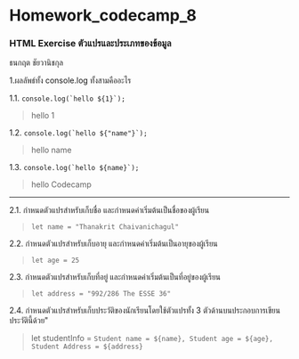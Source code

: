# Homework_codecamp_8
### HTML Exercise ตัวแปรและประเภทของข้อมูล
ธนกฤต ชัยวานิชกุล

1.ผลลัพธ์ทั้ง console.log ทั้งสามคืออะไร

1.1. ``console.log(`hello ${1}`);``
> hello 1

1.2. ``console.log(`hello ${"name"}`);``
> hello name

1.3. ``console.log(`hello ${name}`);``
> hello Codecamp


---

2.1. กำหนดตัวแปรสำหรับเก็บชื่อ และกำหนดค่าเริ่มต้นเป็นชื่อของผู้เรียน
> `let name = "Thanakrit Chaivanichagul"`

2.2. กำหนดตัวแปรสำหรับเก็บอายุ และกำหนดค่าเริ่มต้นเป็นอายุของผู้เรียน
> `let age = 25`

2.3. กำหนดตัวแปรสำหรับเก็บที่อยู่ และกำหนดค่าเริ่มต้นเป็นที่อยู่ของผู้เรียน
> `let address = "992/286 The ESSE 36"`

2.4. กำหนดตัวแปรสำหรับเก็บประวัติของนักเรียนโดยใช้ตัวแปรทั้ง 3 ตัวด้านบนประกอบการเขียนประวัตินี้ด้วย"
 >let studentInfo = ``Student name = ${name}, Student age = ${age}, Student Address = ${address}``
